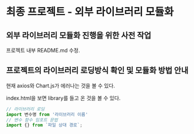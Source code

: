 # 최종 프로젝트 - 외부 라이브러리 모듈화

## 외부 라이브러리 모듈화 진행을 위한 사전 작업

프로젝트 내부 README.md 수정.

## 프로젝트의 라이브러리 로딩방식 확인 및 모듈화 방법 안내

현재 axios와 Chart.js가 에러나는 것을 볼 수 있다.

index.html을 보면 library를 들고 온 것을 볼 수 있다.

```typescript
// 라이브러리 로딩
import 변수명 from '라이브러리 이름'
// 변수 함수 임포트 문법
import {} from `파일 상대 경로`;
```

